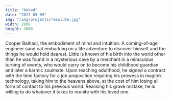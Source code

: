 ```yaml
---
title: "Nekad"
date: "2023-05-09"
img: "/img/projects/resolute.jpg"
width: 2000
height: 3000
---
```


Cooper Baihaqi, the embodiment of mind and intuition. A coming-of-age engineer sand cat embarking on a life adventure to discover himself and the things he would hold dearest. Little is known of his birth into the world other than he was found in a mysterious cave by a merchant in a miraculous turning of events, who would carry on to become his childhood guardian and later a karmic soulmate. Upon reaching adulthood, he signed a contract with the time factory for a job proposition requiring his prowess in magitek technology, taking him to the heavens above, at the cost of him losing all form of contact to his previous world. Realising his grave mistake, he is willing to do whatever it takes to reunite with his loved one.
